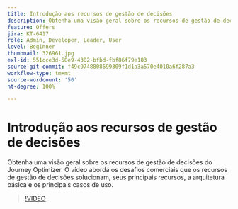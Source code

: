 ```yaml
---
title: Introdução aos recursos de gestão de decisões
description: Obtenha uma visão geral sobre os recursos de gestão de decisões do Journey Optimizer.
feature: Offers
jira: KT-6417
role: Admin, Developer, Leader, User
level: Beginner
thumbnail: 326961.jpg
exl-id: 551cce3d-58e9-4302-bfbd-fbf86f79e183
source-git-commit: f49c9748808699309f1d1a3a570e4010a6f287a3
workflow-type: tm+mt
source-wordcount: '50'
ht-degree: 100%

---
```


# Introdução aos recursos de gestão de decisões

Obtenha uma visão geral sobre os recursos de gestão de decisões do Journey Optimizer. O vídeo aborda os desafios comerciais que os recursos de gestão de decisões solucionam, seus principais recursos, a arquitetura básica e os principais casos de uso.


>[!VIDEO](https://video.tv.adobe.com/v/326961?quality=12&learn=on)
